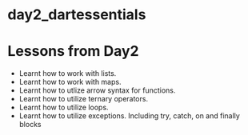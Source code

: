 # day2_dartessentials

# Lessons from Day2
- Learnt how to work with lists.
- Learnt how to work with maps.
- Learnt how to utlize arrow syntax for functions.
- Learnt how to utilize ternary operators.
- Learnt how to utilize loops.
- Learnt how to utilize exceptions. Including try, catch, on and finally blocks